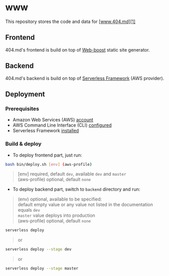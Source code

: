 # www

This repository stores the code and data for [www.404.md][1]

## Frontend

404.md's frontend is build on top of [Web-boost][2] static site generator.

## Backend

404.md's backend is build on top of [Serverless Framework][3] (AWS provider).

## Deployment

### Prerequisites

- Amazon Web Services (AWS) [account][4]
- AWS Command Line Interface (CLI) [configured][5]
- Serverless Framework [installed][6]

### Build & deploy

* To deploy frontend part, just run:

```bash
bash bin/deploy.sh [env] (aws-profile)
```
> [env] required, default `dev`, available `dev` and `master` \
(aws-profile) optional, default `none`

* To deploy backend part, switch to `backend` directory and run:

> (env) optional, available to be specified: \
default empty value or any value not listed in the documentation equals `dev` \
`master` value deploys into production \
(aws-profile) optional, default `none`

```bash
serverless deploy
```
>or
```bash
serverless deploy --stage dev
```
>or
```bash
serverless deploy --stage master
```

[1]: https://www.404.md
[2]: https://github.com/ddimitrioglo/web-boost
[3]: https://github.com/serverless/serverless
[4]: https://www.youtube.com/watch?v=WviHsoz8yHk
[5]: https://docs.aws.amazon.com/cli/latest/userguide/cli-chap-getting-started.html
[6]: https://github.com/serverless/serverless#quick-start
